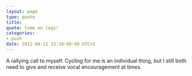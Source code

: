 ```yaml
---
layout: page
type: quote
title: 
quote: Come on legs!
categories: 
- push
date: 2012-04-11 13:10:00:00 UTC+1
---
```

A rallying call to myself. Cycling for me is an individual thing, but I still both need to give and receive vocal encouragement at times.
